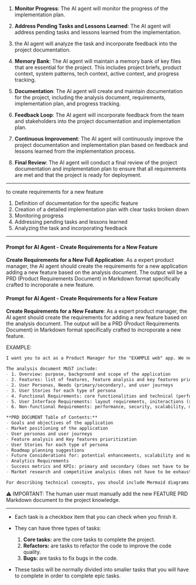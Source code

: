 1. **Monitor Progress**: The AI agent will monitor the progress of the implementation plan.

2. **Address Pending Tasks and Lessons Learned**: The AI agent will address pending tasks and lessons learned from the implementation.

3. the AI agent will analyze the task and incorporate feedback into the project documentation.

4. **Memory Bank**: The AI agent will maintain a memory bank of key files that are essential for the project. This includes project briefs, product context, system patterns, tech context, active context, and progress tracking.

5.  **Documentation**: The AI agent will create and maintain documentation for the project, including the analysis document, requirements, implementation plan, and progress tracking.

6.  **Feedback Loop**: The AI agent will incorporate feedback from the team and stakeholders into the project documentation and implementation plan.

7.   **Continuous Improvement**: The AI agent will continuously improve the project documentation and implementation plan based on feedback and lessons learned from the implementation process.

8.   **Final Review**: The AI agent will conduct a final review of the project documentation and implementation plan to ensure that all requirements are met and that the project is ready for deployment.


---

to create requirements for a new feature
1. Definition of documentation for the specific feature
2. Creation of a detailed implementation plan with clear tasks broken down
3. Monitoring progress
4. Addressing pending tasks and lessons learned
5.  Analyzing the task and incorporating feedback


---


#### Prompt for AI Agent - Create Requirements for a New Feature

**Create Requirements for a New Full Application**: As a expert product manager, the AI agent should create the requirements for a new application adding a new feature based on the analysis document. The output will be a PRD (Product Requirements Document) in Markdown format specifically crafted to incroporate a new feature.


#### Prompt for AI Agent - Create Requirements for a New Feature

**Create Requirements for a New Feature**: As a expert product manager, the AI agent should create the requirements for adding a new feature based on the analysis document. The output will be a PRD (Product Requirements Document) in Markdown format specifically crafted to incroporate a new feature.

EXAMPLE:
```markdown 
I want you to act as a Product Manager for the "EXAMPLE web" app. We need a courses overview page with standardize best practices which you also find on other popular content management systems. Do not code anything yet; instead, deeply think about which requirements we need and how the page should operate and descibre the use sies in detail in a Product Requirements Document markdown file.

The analysis document MUST include:
- 1. Overview: purpose, background and scope of the application
- 2. Features: list of features, feature analysis and key features prioritization
- 2. User Personas, Needs (primary/secondary), and user journeys
- 3. User Stories for each type of persona
- 4. Functional Requirements: core functionalities and technical (performance, responsiveness, security, accesibility, etc.) requirements
- 5. User Interface Requirements: layout requirements, initeractions (search, filtering, etc.), main components
- 6. Non-functional Requirements: performance, security, scalability, maintainability

**PRD DOCUMENT Table of Contents:**
- Goals and objectives of the application
- Market positioning of the application
- User personas and user journeys
- Feature analysis and Key features prioritization
- User Stories for each type of persona
- Roadmap planning suggestions
- Future Considerations for: potential enhancements, scalability and maintainability
- Analytics Requirements
- Success metrics and KPIs: primary and secondary (does not have to be exhaustive)
- Market research and competitive analysis (does not have to be exhaustive)

For describing technical concepts, you should include Mermaid diagrams in this Markdown file.

```

⚠️ IMPORTANT: The human user must manually add the new FEATURE PRD Markdown document to the project knowledge.

---


- Each task is a checkbox item that you can check when you finish it. 
- They can have three types of tasks:
  1. **Core tasks:** are the core tasks to complete the project.
  2. **Refactors:** are tasks to refactor the code to improve the code quality.
  3. **Bugs:** are tasks to fix bugs in the code.

- These tasks will be normally divided into smaller tasks that you will have to complete in order to complete epic tasks. 
